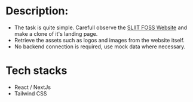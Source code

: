 # Description:

- The task is quite simple. Carefull observe the [SLIIT FOSS Website](https://sliitfoss.org) and make a clone of it's landing page.
- Retrieve the assets such as logos and images from the website itself.
- No backend connection is required, use mock data where necessary.


# Tech stacks

- React / NextJs
- Tailwind CSS